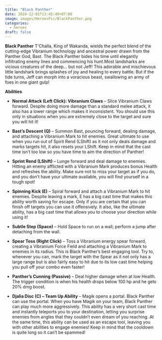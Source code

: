 ```yaml
---
title: "Black Panther"
date: 2024-12-01T13:45:49+07:00
image: images/HeroesPic/BlackPanther.png
categories:
  - heroes
draft: false
---
```


**Black Panther** T'Challa, King of Wakanda, wields the perfect blend of the cutting-edge Vibranium technology and ancestral power drawn from the Panther God, Bast. The Black Panther bides his time until elegantly infiltrating enemy lines and commencing his hunt.Most landsharks are vicious creatures of the deep... but not Jeff! This adorable and mischievous little landshark brings splashes of joy and healing to every battle. But if the tide turns, Jeff can morph into a voracious beast, swallowing an army of foes in one giant gulp!

**Abilities** 

- **Normal Attack (Left Click): Vibranium Claws** – Slice Vibranium Claws forward. Despite doing more damage than a standard melee attack, it also has a lower range which makes it inconsistent. You should use this only in situations when you are extremely close to the target and sure you will hit it!

- **Bast’s Descent (Q)** – Summon Bast, pouncing forward, dealing damage, and attaching a Vibranium Mark to hit enemies. Great ultimate to use when you run out of Spirit Rend (LShift) as it not only deals damage and marks targets hit, it also resets your LShift. Keep in mind that the cast time isn’t too low so you have time to aim the direction of Panther!

- **Sprint Rend (LShift)** – Lunge forward and deal damage to enemies. Hitting an enemy afflicted with a Vibranium Mark produces bonus Health and refreshes the ability. Make sure not to miss your target as if you do, and you don’t have your ultimate available, you will find yourself in a tough spot!

- **Spinning Kick (E)** – Spiral forward and attach a Vibranium Mark to hit enemies. Despite leaving a mark, E has a big cast time that makes this ability worth saving for escape. Only if you are certain that you can finish off targets you can use it offensively. It also, like the ultimate ability, has a big cast time that allows you to choose your direction while using it!

- **Subtle Step (Space)** – Hold Space to run on a wall; perform a jump after detaching from the wall.

- **Spear Toss (Right Click)** – Toss a Vibranium energy spear forward, creating a Vibranium Force Field and attaching a Vibranium Mark to enemies in its radius. This is Black Panther’s best engaging tool. Try to, whenever you can, mark the target with the Spear as it not only has a large range but is also fairly easy to hit due to its low cast time helping you pull off your combo even faster!

- **Panther’s Cunning (Passive)** – Deal higher damage when at low Health. The trigger condition is when his health drops below 100 hp and he gets 20% dmg boost.

- **Djalia Disc (C) – Team Up Ability** – Magik opens a portal. Black Panther can use the portal. When you have Magik on your team, Black Panther can play much more aggressively. This ability has a very short cast time and instantly teleports you to your destination, letting you surprise enemies from angles that they couldn’t even dream of you reaching. At the same time, this ability can be used as an escape tool, leaving you with other abilities to engage enemies! Keep in mind that the cooldown is quite long so it can’t be spammed!